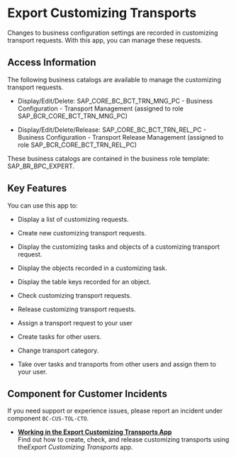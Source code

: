 <!-- loiofa7366c3888848bd94566104ac52e627 -->

# Export Customizing Transports



Changes to business configuration settings are recorded in customizing transport requests. With this app, you can manage these requests.



<a name="loiofa7366c3888848bd94566104ac52e627__section_ahp_mdt_r4b"/>

## Access Information

The following business catalogs are available to manage the customizing transport requests.

-   Display/Edit/Delete: SAP\_CORE\_BC\_BCT\_TRN\_MNG\_PC - Business Configuration - Transport Management \(assigned to role SAP\_BCR\_CORE\_BCT\_TRN\_MNG\_PC\)

-   Display/Edit/Delete/Release: SAP\_CORE\_BC\_BCT\_TRN\_REL\_PC - Business Configuration - Transport Release Management \(assigned to role SAP\_BCR\_CORE\_BCT\_TRN\_REL\_PC\)


These business catalogs are contained in the business role template: SAP\_BR\_BPC\_EXPERT.



## Key Features

You can use this app to:



-   Display a list of customizing requests.

-   Create new customizing transport requests.

-   Display the customizing tasks and objects of a customizing transport request.

-   Display the objects recorded in a customizing task.

-   Display the table keys recorded for an object.

-   Check customizing transport requests.

-   Release customizing transport requests.

-   Assign a transport request to your user

-   Create tasks for other users.

-   Change transport category.

-   Take over tasks and transports from other users and assign them to your user.






<a name="loiofa7366c3888848bd94566104ac52e627__customer_component"/>

## Component for Customer Incidents

If you need support or experience issues, please report an incident under component `BC-CUS-TOL-CTO`.

-   **[Working in the Export Customizing Transports App](Working_in_the_Export_Customizing_Transports_App_cc16fd0.md "Find out how to create, check, and release customizing
		transports using the Export Customizing Transports app.")**  
Find out how to create, check, and release customizing transports using the*Export Customizing Transports* app.

